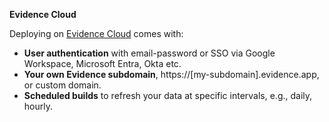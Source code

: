 <Alert status=info>

**Evidence Cloud**

Deploying on [Evidence Cloud](/deployment/cloud/evidence-cloud) comes with:

- **User authentication** with email-password or SSO via Google Workspace, Microsoft Entra, Okta etc.
- **Your own Evidence subdomain**, https://[my-subdomain].evidence.app, or custom domain.
- **Scheduled builds** to refresh your data at specific intervals, e.g., daily, hourly.

</Alert>
